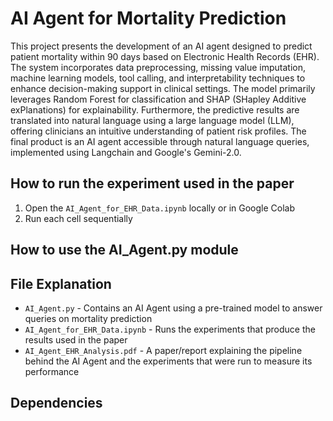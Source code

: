 # AI Agent for Mortality Prediction

This project presents the development of an AI agent designed to predict patient mortality within 90 days based on Electronic Health Records (EHR). The system incorporates data preprocessing, missing value imputation, machine learning models, tool calling, and interpretability techniques to enhance decision-making support in clinical settings. The model primarily leverages Random Forest for classification and SHAP (SHapley Additive exPlanations) for explainability. Furthermore, the predictive results are translated into natural language using a large language model (LLM), offering clinicians an intuitive understanding of patient risk profiles. The final product is an AI agent accessible through natural language queries, implemented using Langchain and Google's Gemini-2.0.

## How to run the experiment used in the paper
1. Open the `AI_Agent_for_EHR_Data.ipynb` locally or in Google Colab
2. Run each cell sequentially

## How to use the AI_Agent.py module


## File Explanation
* `AI_Agent.py` - Contains an AI Agent using a pre-trained model to answer queries on mortality prediction
* `AI_Agent_for_EHR_Data.ipynb` - Runs the experiments that produce the results used in the paper
* `AI_Agent_EHR_Analysis.pdf` - A paper/report explaining the pipeline behind the AI Agent and the experiments that were run to measure its performance

## Dependencies
